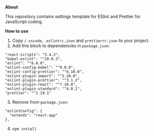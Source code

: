 **About**

This repository contains settings template for ESlint and Prettier for JavaScript coding.

**How to use**

1. Copy `/.vscode`, `.eslintrc.json` and `prettierrc.json` to your project.
2. Add this block to dependencies in `package.json`:

```
"react-scripts": "3.4.3",
"babel-eslint": "^10.0.3",
"eslint": "^6.8.0",
"eslint-config-babel": "^9.0.0",
"eslint-config-prettier": "^6.10.0",
"eslint-plugin-import": "^2.20.0",
"eslint-plugin-prettier": "^3.1.2",
"eslint-plugin-react": "^7.18.0",
"eslint-plugin-standard": "^4.0.1",
"prettier": "^1.19.1"
```

3. Remove from `package.json`:

```
"eslintConfig": {
  "extends": "react-app"
},
```

4. `npm install`
